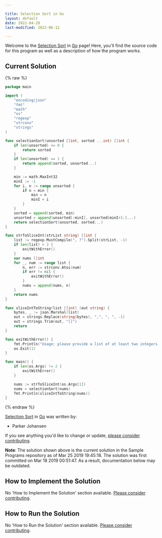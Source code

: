```yaml
---

title: Selection Sort in Go
layout: default
date: 2022-04-28
last-modified: 2022-06-12

---
```


Welcome to the [Selection Sort](https://sampleprograms.io/projects/selection-sort) in [Go](https://sampleprograms.io/languages/go) page! Here, you'll find the source code for this program as well as a description of how the program works.

## Current Solution

{% raw %}

```go
package main

import (
	"encoding/json"
	"fmt"
	"math"
	"os"
	"regexp"
	"strconv"
	"strings"
)

func selectionSort(unsorted []int, sorted ...int) []int {
	if len(unsorted) <= 0 {
		return sorted
	}
	if len(unsorted) == 1 {
		return append(sorted, unsorted...)
	}

	min := math.MaxInt32
	minI := -1
	for i, n := range unsorted {
		if n < min {
			min = n
			minI = i
		}
	}
	sorted = append(sorted, min)
	unsorted = append(unsorted[:minI], unsorted[minI+1:]...)
	return selectionSort(unsorted, sorted...)
}

func strToSliceInt(strList string) []int {
	list := regexp.MustCompile(", ?").Split(strList, -1)
	if len(list) < 2 {
		exitWithError()
	}
	var nums []int
	for _, num := range list {
		n, err := strconv.Atoi(num)
		if err != nil {
			exitWithError()
		}
		nums = append(nums, n)
	}
	return nums
}

func sliceIntToString(list []int) (out string) {
	bytes, _ := json.Marshal(list)
	out = strings.Replace(string(bytes), ",", ", ", -1)
	out = strings.Trim(out, "[]")
	return
}

func exitWithError() {
	fmt.Println("Usage: please provide a list of at least two integers to sort in the format \"1, 2, 3, 4, 5\"")
	os.Exit(1)
}

func main() {
	if len(os.Args) != 2 {
		exitWithError()
	}

	nums := strToSliceInt(os.Args[1])
	nums = selectionSort(nums)
	fmt.Println(sliceIntToString(nums))
}
```

{% endraw %}

[Selection Sort](https://sampleprograms.io/projects/selection-sort) in [Go](https://sampleprograms.io/languages/go) was written by:

- Parker Johansen

If you see anything you'd like to change or update, [please consider contributing](https://github.com/TheRenegadeCoder/sample-programs).

**Note**: The solution shown above is the current solution in the Sample Programs repository as of Mar 25 2019 19:45:18. The solution was first committed on Mar 18 2019 00:51:47. As a result, documentation below may be outdated.

## How to Implement the Solution

No 'How to Implement the Solution' section available. [Please consider contributing](https://github.com/TheRenegadeCoder/sample-programs-website).

## How to Run the Solution

No 'How to Run the Solution' section available. [Please consider contributing](https://github.com/TheRenegadeCoder/sample-programs-website).